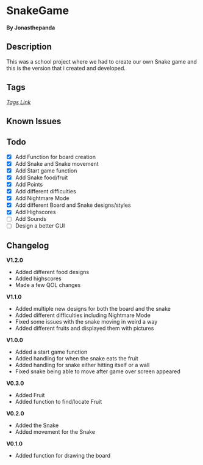 # SnakeGame
**By Jonasthepanda** 

## Description
This was a school project where we had to create our own Snake game and this is the version that i created and developed.

## Tags
*[Tags Link](https://github.com/Jonasthepanda67/SnakeGame/tags)*

## Known Issues

## Todo
- [X] Add Function for board creation
- [X] Add Snake and Snake movement
- [X] Add Start game function
- [X] Add Snake food/fruit
- [X] Add Points
- [X] Add different difficulties
- [X] Add Nightmare Mode
- [X] Add different Board and Snake designs/styles
- [X] Add Highscores
- [ ] Add Sounds
- [ ] Design a better GUI

## Changelog

**V1.2.0**

* Added different food designs
* Added highscores
* Made a few QOL changes

**V1.1.0**

* Added multiple new designs for both the board and the snake
* Added different difficulties including Nightmare Mode
* Fixed some issues with the snake moving in weird a way
* Added different fruits and displayed them with pictures

**V1.0.0**

* Added a start game function
* Added handling for when the snake eats the fruit
* Added handling for snake either hitting itself or a wall
* Fixed snake being able to move after game over screen appeared

**V0.3.0**

* Added Fruit
* Added function to find/locate Fruit

**V0.2.0**

* Added the Snake
* Added movement for the Snake

**V0.1.0**

* Added function for drawing the board
